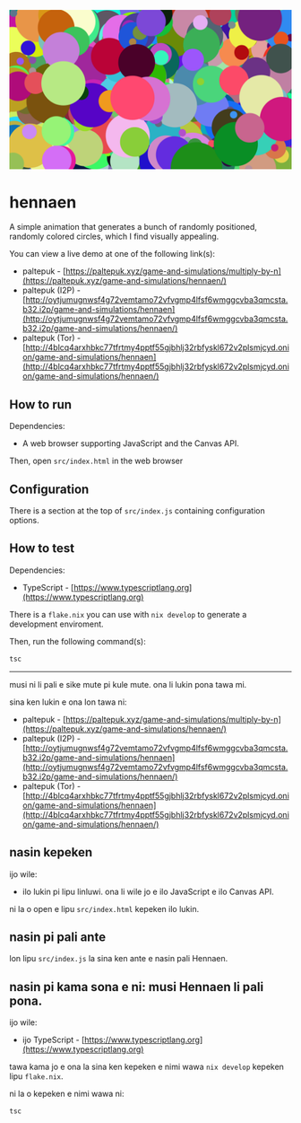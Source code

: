 ![screenshot](screenshot.png)

# hennaen

A simple animation that generates a bunch of randomly positioned, randomly
colored circles, which I find visually appealing.

You can view a live demo at one of the following link(s):

- paltepuk - [https://paltepuk.xyz/game-and-simulations/multiply-by-n](https://paltepuk.xyz/game-and-simulations/hennaen/)
- paltepuk (I2P) - [http://oytjumugnwsf4g72vemtamo72vfvgmp4lfsf6wmggcvba3qmcsta.b32.i2p/game-and-simulations/hennaen](http://oytjumugnwsf4g72vemtamo72vfvgmp4lfsf6wmggcvba3qmcsta.b32.i2p/game-and-simulations/hennaen/)
- paltepuk (Tor) - [http://4blcq4arxhbkc77tfrtmy4pptf55gjbhlj32rbfyskl672v2plsmjcyd.onion/game-and-simulations/hennaen](http://4blcq4arxhbkc77tfrtmy4pptf55gjbhlj32rbfyskl672v2plsmjcyd.onion/game-and-simulations/hennaen/)

## How to run

Dependencies:

- A web browser supporting JavaScript and the Canvas API.

Then, open `src/index.html` in the web browser

## Configuration

There is a section at the top of `src/index.js` containing configuration options.

## How to test

Dependencies:

- TypeScript - [https://www.typescriptlang.org](https://www.typescriptlang.org)

There is a `flake.nix` you can use with `nix develop` to generate a development
enviroment.

Then, run the following command(s):

```sh
tsc
```

---

musi ni li pali e sike mute pi kule mute. ona li lukin pona tawa mi.

sina ken lukin e ona lon tawa ni:

- paltepuk - [https://paltepuk.xyz/game-and-simulations/multiply-by-n](https://paltepuk.xyz/game-and-simulations/hennaen/)
- paltepuk (I2P) - [http://oytjumugnwsf4g72vemtamo72vfvgmp4lfsf6wmggcvba3qmcsta.b32.i2p/game-and-simulations/hennaen](http://oytjumugnwsf4g72vemtamo72vfvgmp4lfsf6wmggcvba3qmcsta.b32.i2p/game-and-simulations/hennaen/)
- paltepuk (Tor) - [http://4blcq4arxhbkc77tfrtmy4pptf55gjbhlj32rbfyskl672v2plsmjcyd.onion/game-and-simulations/hennaen](http://4blcq4arxhbkc77tfrtmy4pptf55gjbhlj32rbfyskl672v2plsmjcyd.onion/game-and-simulations/hennaen/)

## nasin kepeken

ijo wile:

- ilo lukin pi lipu linluwi. ona li wile jo e ilo JavaScript e ilo Canvas API.

ni la o open e lipu `src/index.html` kepeken ilo lukin.

## nasin pi pali ante

lon lipu `src/index.js` la sina ken ante e nasin pali Hennaen.

## nasin pi kama sona e ni: musi Hennaen li pali pona.

ijo wile:

- ijo TypeScript - [https://www.typescriptlang.org](https://www.typescriptlang.org)

tawa kama jo e ona la sina ken kepeken e nimi wawa `nix develop` kepeken lipu
`flake.nix`.

ni la o kepeken e nimi wawa ni:

```sh
tsc
```
